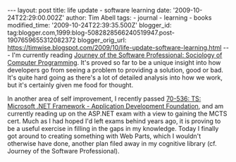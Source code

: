 \--- layout: post title: life update - software learning date: '2009-10-24T22:29:00.002Z' author: Tim Abell tags: - journal - learning - books modified\_time: '2009-10-24T22:39:35.500Z' blogger\_id: tag:blogger.com,1999:blog-5082828566240519947.post-1907659655312082372 blogger\_orig\_url: https://timwise.blogspot.com/2009/10/life-update-software-learning.html --- I'm currently reading [Journey of the Software Professional: Sociology of Computer Programming](http://www.amazon.co.uk/Journey-Software-Professional-Sociology-Programming/dp/0132366134). It's proved so far to be a unique insight into how developers go from seeing a problem to providing a solution, good or bad. It's quite hard going as there's a lot of detailed analysis into how we work, but it's certainly given me food for thought.  
  
In another area of self improvement, I recently passed [70-536: TS: Microsoft .NET Framework - Application Development Foundation](http://www.microsoft.com/learning/en/us/Exam.aspx?ID=70-536&Locale=en-us), and am currently reading up on the ASP.NET exam with a view to gaining the MCTS cert. Much as I had hoped I'd left exams behind years ago, it is proving to be a useful exercise in filling in the gaps in my knowledge. Today I finally got around to creating something with Web Parts, which I wouldn't otherwise have done, another plan filed away in my cognitive library (cf. Journey of the Software Professional).